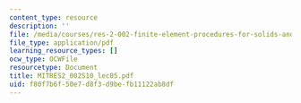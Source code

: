 ```yaml
---
content_type: resource
description: ''
file: /media/courses/res-2-002-finite-element-procedures-for-solids-and-structures-spring-2010/f80f7b6f50e7d8f3d9befb11122ab8df_MITRES2_002S10_lec05.pdf
file_type: application/pdf
learning_resource_types: []
ocw_type: OCWFile
resourcetype: Document
title: MITRES2_002S10_lec05.pdf
uid: f80f7b6f-50e7-d8f3-d9be-fb11122ab8df
---
```

